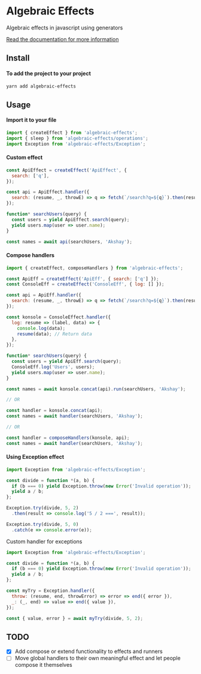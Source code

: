 
# Algebraic Effects
Algebraic effects in javascript using generators

<!-- [![CircleCI](https://img.shields.io/circleci/project/github/phenax/algebraic-effects/master.svg?style=for-the-badge)](https://circleci.com/gh/phenax/algebraic-effects) -->
<!-- [![npm bundle size (minified + gzip)](https://img.shields.io/bundlephobia/minzip/algebraic-effects.svg?style=for-the-badge)](https://www.npmjs.com/package/algebraic-effects) -->
<!-- [![Codecov](https://img.shields.io/codecov/c/github/phenax/algebraic-effects.svg?style=for-the-badge)](https://codecov.io/gh/phenax/algebraic-effects) -->


[Read the documentation for more information](https://github.com/phenax/algebraic-effects/tree/master/docs)

## Install

#### To add the project to your project
```bash
yarn add algebraic-effects
```

## Usage

#### Import it to your file
```js
import { createEffect } from 'algebraic-effects';
import { sleep } from 'algebraic-effects/operations';
import Exception from 'algebraic-effects/Exception';
```

#### Custom effect

```js
const ApiEffect = createEffect('ApiEffect', {
  search: ['q'],
});

const api = ApiEffect.handler({
  search: (resume, _, throwE) => q => fetch(`/search?q=${q}`).then(resume).catch(throwE),
});

function* searchUsers(query) {
  const users = yield ApiEffect.search(query);
  yield users.map(user => user.name);
}

const names = await api(searchUsers, 'Akshay');
```



#### Compose handlers

```js
import { createEffect, composeHandlers } from 'algebraic-effects';

const ApiEff = createEffect('ApiEff', { search: ['q'] });
const ConsoleEff = createEffect('ConsoleEff', { log: [] });

const api = ApiEff.handler({
  search: (resume, _, throwE) => q => fetch(`/search?q=${q}`).then(resume).catch(throwE),
});

const konsole = ConsoleEffect.handler({
  log: resume => (label, data) => {
    console.log(data);
    resume(data); // Return data
  },
});

function* searchUsers(query) {
  const users = yield ApiEff.search(query);
  ConsoleEff.log('Users', users);
  yield users.map(user => user.name);
}

const names = await konsole.concat(api).run(searchUsers, 'Akshay');

// OR

const handler = konsole.concat(api);
const names = await handler(searchUsers, 'Akshay');

// OR

const handler = composeHandlers(konsole, api);
const names = await handler(searchUsers, 'Akshay');
```



#### Using Exception effect

```js
import Exception from 'algebraic-effects/Exception';

const divide = function *(a, b) {
  if (b === 0) yield Exception.throw(new Error('Invalid operation'));
  yield a / b;
};

Exception.try(divide, 5, 2)
  .then(result => console.log('5 / 2 ===', result));

Exception.try(divide, 5, 0)
  .catch(e => console.error(e));
```

Custom handler for exceptions
```js
import Exception from 'algebraic-effects/Exception';

const divide = function *(a, b) {
  if (b === 0) yield Exception.throw(new Error('Invalid operation'));
  yield a / b;
};

const myTry = Exception.handler({
  throw: (resume, end, throwError) => error => end({ error }),
  _: (_, end) => value => end({ value }),
});

const { value, error } = await myTry(divide, 5, 2);
```


## TODO
- [x] Add compose or extend functionality to effects and runners
- [ ] Move global handlers to their own meaningful effect and let people compose it themselves
